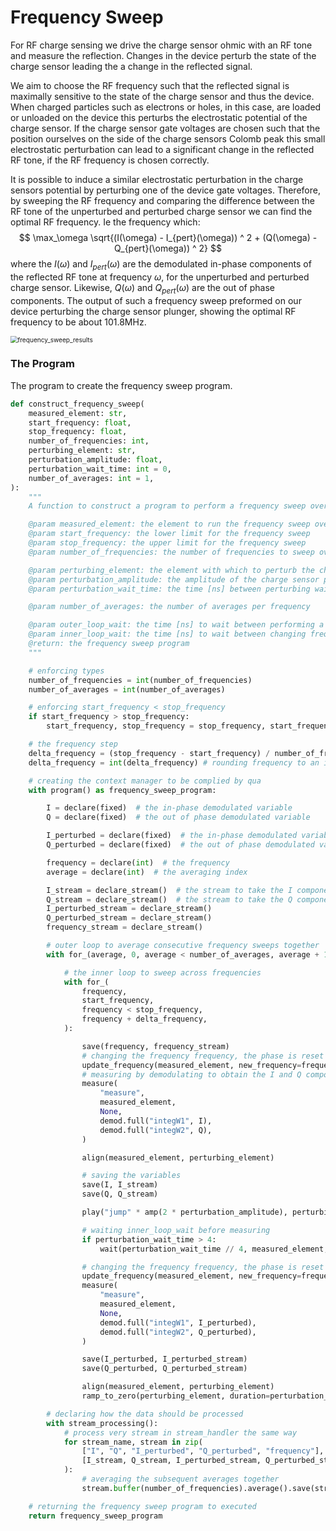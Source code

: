 # Frequency Sweep

For RF charge sensing we drive the charge sensor ohmic with an RF tone and measure the reflection. Changes in the device perturb the state of the charge sensor leading the a change in the reflected signal. 

We aim to choose the RF frequency such that the reflected signal is maximally sensitive to the state of the charge sensor and thus the device. When charged particles such as electrons or holes, in this case, are loaded or unloaded on the device this perturbs the electrostatic potential of the charge sensor. If the charge sensor gate voltages are chosen such that the position ourselves on the side of the charge sensors Colomb peak this small electrostatic perturbation can lead to a significant change in the reflected RF tone, if the RF frequency is chosen correctly. 

It is possible to induce a similar electrostatic perturbation in the charge sensors potential by perturbing one of the device gate voltages. Therefore, by sweeping the RF frequency and comparing the difference between the RF tone of the unperturbed and perturbed charge sensor we can find the optimal RF frequency. Ie the frequency which: 
$$
\max_\omega \sqrt{(I(\omega) - I_{pert}(\omega)) ^ 2 + (Q(\omega) - Q_{pert}(\omega)) ^ 2}
$$
where the $I(\omega)$ and $I_{pert}(\omega)$ are the demodulated in-phase components of the reflected RF tone at frequency $\omega$, for the unperturbed and perturbed charge sensor. Likewise,  $Q(\omega)$ and $Q_{pert}(\omega)$ are the out of phase components. The output of such a frequency sweep preformed on our device perturbing the charge sensor plunger, showing the optimal RF frequency to be about 101.8MHz. 

<img src="./qualibs/examples/quantum_dots/_images/frequency_sweep_results.png" alt="frequency_sweep_results" style="zoom:72%;" />



### The Program 

The program to create the frequency sweep program. 

```python
def construct_frequency_sweep(
    measured_element: str,
    start_frequency: float,
    stop_frequency: float,
    number_of_frequencies: int,
    perturbing_element: str,
    perturbation_amplitude: float,
    perturbation_wait_time: int = 0,
    number_of_averages: int = 1,
):
    """
    A function to construct a program to perform a frequency sweep over 'element'.

    @param measured_element: the element to run the frequency sweep over
    @param start_frequency: the lower limit for the frequency sweep
    @param stop_frequency: the upper limit for the frequency sweep
    @param number_of_frequencies: the number of frequencies to sweep over

    @param perturbing_element: the element with which to perturb the charge sensor
    @param perturbation_amplitude: the amplitude of the charge sensor perturbation
    @param perturbation_wait_time: the time [ns] between perturbing wait time

    @param number_of_averages: the number of averages per frequency

    @param outer_loop_wait: the time [ns] to wait between performing a subsequent average
    @param inner_loop_wait: the time [ns] to wait between changing frequency and measuring
    @return: the frequency sweep program
    """

    # enforcing types
    number_of_frequencies = int(number_of_frequencies)
    number_of_averages = int(number_of_averages)

    # enforcing start_frequency < stop_frequency
    if start_frequency > stop_frequency:
        start_frequency, stop_frequency = stop_frequency, start_frequency

    # the frequency step
    delta_frequency = (stop_frequency - start_frequency) / number_of_frequencies
    delta_frequency = int(delta_frequency) # rounding frequency to an int

    # creating the context manager to be complied by qua
    with program() as frequency_sweep_program:

        I = declare(fixed)  # the in-phase demodulated variable
        Q = declare(fixed)  # the out of phase demodulated variable

        I_perturbed = declare(fixed)  # the in-phase demodulated variable
        Q_perturbed = declare(fixed)  # the out of phase demodulated variable

        frequency = declare(int)  # the frequency
        average = declare(int)  # the averaging index

        I_stream = declare_stream()  # the stream to take the I component
        Q_stream = declare_stream()  # the stream to take the Q component
        I_perturbed_stream = declare_stream()
        Q_perturbed_stream = declare_stream()
        frequency_stream = declare_stream()

        # outer loop to average consecutive frequency sweeps together
        with for_(average, 0, average < number_of_averages, average + 1):

            # the inner loop to sweep across frequencies
            with for_(
                frequency,
                start_frequency,
                frequency < stop_frequency,
                frequency + delta_frequency,
            ):

                save(frequency, frequency_stream)
                # changing the frequency frequency, the phase is reset to avoid sitting in the rotating frame
                update_frequency(measured_element, new_frequency=frequency, keep_phase=False)
                # measuring by demodulating to obtain the I and Q components
                measure(
                    "measure",
                    measured_element,
                    None,
                    demod.full("integW1", I),
                    demod.full("integW2", Q),
                )

                align(measured_element, perturbing_element)

                # saving the variables
                save(I, I_stream)
                save(Q, Q_stream)

                play("jump" * amp(2 * perturbation_amplitude), perturbing_element)

                # waiting inner_loop_wait before measuring
                if perturbation_wait_time > 4:
                    wait(perturbation_wait_time // 4, measured_element, perturbing_element)

                # changing the frequency frequency, the phase is reset to avoid sitting in the rotating frame
                update_frequency(measured_element, new_frequency=frequency, keep_phase=False)
                measure(
                    "measure",
                    measured_element,
                    None,
                    demod.full("integW1", I_perturbed),
                    demod.full("integW2", Q_perturbed),
                )

                save(I_perturbed, I_perturbed_stream)
                save(Q_perturbed, Q_perturbed_stream)

                align(measured_element, perturbing_element)
                ramp_to_zero(perturbing_element, duration=perturbation_wait_time // 4)

        # declaring how the data should be processed
        with stream_processing():
            # process very stream in stream_handler the same way
            for stream_name, stream in zip(
                ["I", "Q", "I_perturbed", "Q_perturbed", "frequency"],
                [I_stream, Q_stream, I_perturbed_stream, Q_perturbed_stream, frequency_stream],
            ):
                # averaging the subsequent averages together
                stream.buffer(number_of_frequencies).average().save(stream_name)

    # returning the frequency sweep program to executed
    return frequency_sweep_program

```

